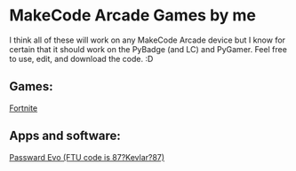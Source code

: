 # MakeCode Arcade Games by me
  
I think all of these will work on any MakeCode Arcade device but I know for certain that it should work on the PyBadge (and LC) and PyGamer. Feel free to use, edit, and download the code. :D  
  
## Games:  
[Fortnite](/arcade-Fortnite.uf2)  

## Apps and software:
[Passward Evo (FTU code is 87?Kevlar?87)](/arcade-Passward-Evo.uf2)  
